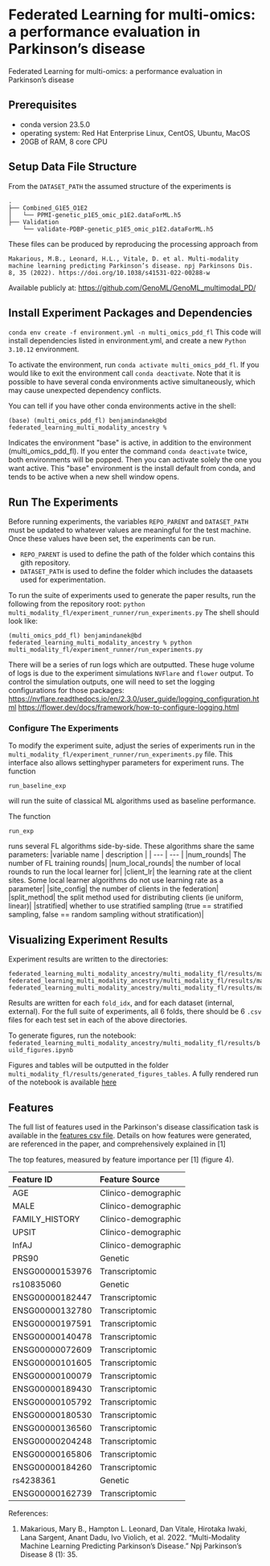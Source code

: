 # Federated Learning for multi-omics: a performance evaluation in Parkinson’s disease 
Federated Learning for multi-omics: a performance evaluation in Parkinson’s disease 

## Prerequisites
* conda version 23.5.0
* operating system: Red Hat Enterprise Linux, CentOS, Ubuntu, MacOS
* 20GB of RAM, 8 core CPU

## Setup Data File Structure
From the `DATASET_PATH` the assumed structure of the experiments is
```
.
├── Combined_G1E5_O1E2
│   └── PPMI-genetic_p1E5_omic_p1E2.dataForML.h5
├── Validation
    └── validate-PDBP-genetic_p1E5_omic_p1E2.dataForML.h5
```
These files can be produced by reproducing the processing approach from 
```
Makarious, M.B., Leonard, H.L., Vitale, D. et al. Multi-modality machine learning predicting Parkinson’s disease. npj Parkinsons Dis. 8, 35 (2022). https://doi.org/10.1038/s41531-022-00288-w
```
Available publicly at: https://github.com/GenoML/GenoML_multimodal_PD/

## Install Experiment Packages and Dependencies
`conda env create -f environment.yml -n multi_omics_pdd_fl`
This code will install dependencies listed in environment.yml, and create a new `Python 3.10.12` environment.

To activate the environment, run `conda activate multi_omics_pdd_fl`. If you would like to exit the environment call `conda deactivate`.
Note that it is possible to have several conda environments active simultaneously, which may cause unexpected dependency conflicts. 

You can tell if you have other conda environments active in the shell:
```
(base) (multi_omics_pdd_fl) benjamindanek@bd federated_learning_multi_modality_ancestry % 
```
Indicates the environment "base" is active, in addition to the environment (multi_omics_pdd_fl). If you enter the command `conda deactivate` twice, both environments will be popped. Then you can activate solely the one you want active. This "base" environment is the install default from conda, and tends to be active when a new shell window opens. 

## Run The Experiments
Before running experiments, the variables `REPO_PARENT` and `DATASET_PATH` must be updated to whatever values are meaningful for the test machine. Once these values have been set, the experiments can be run.
* `REPO_PARENT` is used to define the path of the folder which contains this gith repository.
* `DATASET_PATH` is used to define the folder which includes the dataasets used for experimentation.
  
To run the suite of experiments used to generate the paper results, run the following from the repository root: `python multi_modality_fl/experiment_runner/run_experiments.py`
The shell should look like:
```
(multi_omics_pdd_fl) benjamindanek@bd federated_learning_multi_modality_ancestry % python multi_modality_fl/experiment_runner/run_experiments.py
```
There will be a series of run logs which are outputted. These huge volume of logs is due to the experiment simulations `NVFlare` and `flower` output. 
To control the simulation outputs, one will need to set the logging configurations for those packages:
https://nvflare.readthedocs.io/en/2.3.0/user_guide/logging_configuration.html
https://flower.dev/docs/framework/how-to-configure-logging.html

### Configure The Experiments
To modify the experiment suite, adjust the series of experiments run in the `multi_modality_fl/experiment_runner/run_experiments.py` file. This interface also allows settinghyper parameters for experiment runs.
The function 
```
run_baseline_exp
```
will run the suite of classical ML algorithms used as baseline performance.

The function
```
run_exp
```

runs several FL algorithms side-by-side. These algorithms share the same parameters:
|variable name | description |
| --- | --- |
|num_rounds| The number of FL training rounds|
|num_local_rounds| the number of local rounds to run the local learner for|
|client_lr| the learning rate at the client sites. Some local learner algorithms do not use learning rate as a parameter|
|site_config| the number of clients in the federation|
|split_method| the split method used for distributing clients (ie uniform, linear)|
|stratified| whether to use stratified sampling (true == stratified sampling, false == random sampling without stratification)|

## Visualizing Experiment Results
Experiment results are written to the directories:
```
federated_learning_multi_modality_ancestry/multi_modality_fl/results/manual_experiments_uniform_strat/
federated_learning_multi_modality_ancestry/multi_modality_fl/results/manual_experiments_uniform_non_strat/
federated_learning_multi_modality_ancestry/multi_modality_fl/results/manual_experiments_linear_non_strat/
```
Results are written for each `fold_idx`, and for each dataset (internal, external). For the full suite of experiments, all 6 folds, there should be 6 `.csv` files for each test set in each of the above directories.

To generate figures, run the notebook: `federated_learning_multi_modality_ancestry/multi_modality_fl/results/build_figures.ipynb`

Figures and tables will be outputted in the folder `multi_modality_fl/results/generated_figures_tables`. A fully rendered run of the notebook is available [here](federated_learning_multi_modality_ancestry/multi_modality_fl/results/build_figures.ipynb)

## Features
The full list of features used in the Parkinson's disease classification task is available in the [features csv file](https://github.com/BPDanek/multi-omics-pdd-FL-study/blob/main/features.csv). Details on how features were generated, are referenced in the paper, and comprehensively explained in [1]

The top features, measured by feature importance per [1] (figure 4).

| Feature ID      | Feature Source     |
|:----------------|:-------------------|
| AGE             | Clinico-demographic|
| MALE            | Clinico-demographic|
| FAMILY_HISTORY  | Clinico-demographic|
| UPSIT           | Clinico-demographic|
| InfAJ           | Clinico-demographic|
| PRS90           | Genetic            |
| ENSG00000153976 | Transcriptomic     |
| rs10835060      | Genetic            |
| ENSG00000182447 | Transcriptomic     |
| ENSG00000132780 | Transcriptomic     |
| ENSG00000197591 | Transcriptomic     |
| ENSG00000140478 | Transcriptomic     |
| ENSG00000072609 | Transcriptomic     |
| ENSG00000101605 | Transcriptomic     |
| ENSG00000100079 | Transcriptomic     |
| ENSG00000189430 | Transcriptomic     |
| ENSG00000105792 | Transcriptomic     |
| ENSG00000180530 | Transcriptomic     |
| ENSG00000136560 | Transcriptomic     |
| ENSG00000204248 | Transcriptomic     |
| ENSG00000165806 | Transcriptomic     |
| ENSG00000184260 | Transcriptomic     |
| rs4238361       | Genetic            |
| ENSG00000162739 | Transcriptomic     |

References:
1. Makarious, Mary B., Hampton L. Leonard, Dan Vitale, Hirotaka Iwaki, Lana Sargent, Anant Dadu, Ivo Violich, et al. 2022. “Multi-Modality Machine Learning Predicting Parkinson’s Disease.” Npj Parkinson’s Disease 8 (1): 35.
